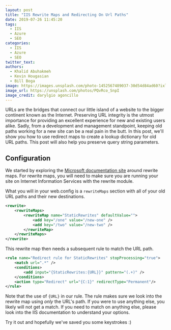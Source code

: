 ```yaml
---
layout: post
title: "IIS Rewrite Maps and Redirecting On Url Paths"
date: 2019-07-26 11:45:20
tags:
  - IIS
  - Azure
  - SEO
categories:
  - IIS
  - Azure
  - SEO
twitter_text:
authors:
  - Khalid Abuhakmeh
  - Kevin Hougasian
  - Bill Boga
image: https://images.unsplash.com/photo-1452567489037-30d54d84ad60?ixlib=rb-1.2.1&ixid=eyJhcHBfaWQiOjEyMDd9&auto=format&fit=crop&w=2581&q=80
image_url: https://unsplash.com/photos/PQvRco_SnpI
image_credit: darylgio agoncillo
---
```


URLs are the bridges that connect our little island of a website to the bigger continent known as the Internet. Preserving URL integrity is the utmost importance for providing an excellent experience for new and existing users alike. Sadly, from a development and management standpoint, keeping old paths working for a new site can be a real pain in the butt. In this post, we'll show you how to use redirect maps to create a lookup dictionary for old URL paths. This post will also help you preserve query string parameters.

## Configuration

We started by exploring the [Microsoft documentation site](https://docs.microsoft.com/en-us/iis/extensions/url-rewrite-module/using-rewrite-maps-in-url-rewrite-module) around rewrite maps. For rewrite maps, you will need to make sure you are running your site on Internet Information Services with the rewrite module.

What you will in your web.config is a `rewriteMaps` section with all of your old URL paths and their new destinations.

```xml
<rewrite>
    <rewriteMaps>
        <rewriteMap name="StaticRewrites" defaultValue="">
            <add key="/one" value="/new-one" />
            <add key="/two" value="/new-two" />
        </rewriteMap>
    </rewriteMaps>
</rewrite>
```

This rewrite map then needs a subsequent rule to match the URL path.

```xml
<rule name="Redirect rule for StaticRewrites" stopProcessing="true">
    <match url=".*" />
    <conditions>
        <add input="{StaticRewrites:{URL}}" pattern="(.+)" />
    </conditions>
    <action type="Redirect" url="{C:1}" redirectType="Permanent"/>
</rule>
```

Note that the use of `{URL}` in our rule. The rule makes sure we look into the rewrite map using _only_ the URL's path. If you were to use anything else, you likely will not get a match. If you need to match on anything else, please look into the IIS documentation to understand your options.

Try it out and hopefully we've saved you some keystrokes :)
